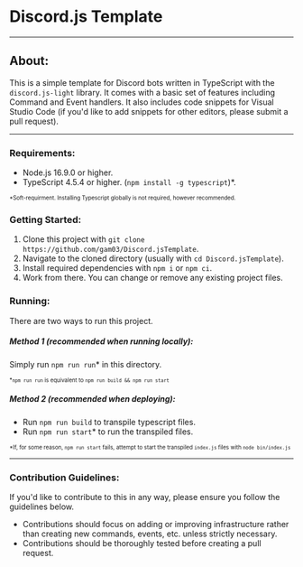 # Discord.js Template
------------------------------------------------

## About:
This is a simple template for Discord bots written in TypeScript with the `discord.js-light` library. It comes with a basic set of features including Command and Event handlers. It also includes code snippets for Visual Studio Code (if you'd like to add snippets for other editors, please submit a pull request).

------------------------------------------------

### Requirements: 
- Node.js 16.9.0 or higher.
- TypeScript 4.5.4 or higher. (`npm install -g typescript`)*. 

<sub><sup>*Soft-requirment. Installing Typescript globally is not required, however recommended.</sup></sub>

### Getting Started:
1. Clone this project with `git clone https://github.com/gam03/Discord.jsTemplate`.
2. Navigate to the cloned directory (usually with `cd Discord.jsTemplate`).
3. Install required dependencies with `npm i` or `npm ci`.
4. Work from there. You can change or remove any existing project files.

### Running:
There are two ways to run this project. 

##### Method 1 (recommended when running locally): 

Simply run `npm run run`* in this directory.

<sub><sup>*`npm run run` is equivalent to `npm run build && npm run start`</sup></sub>

##### Method 2 (recommended when deploying):
- Run `npm run build` to transpile typescript files.
- Run `npm run start`* to run the transpiled files.

<sub><sup>*If, for some reason, `npm run start` fails, attempt to start the transpiled `index.js` files with `node bin/index.js`</sup></sub>


------------------------------------------------

### Contribution Guidelines:
If you'd like to contribute to this in any way, please ensure you follow the guidelines below.

- Contributions should focus on adding or improving infrastructure rather than creating new commands, events, etc. unless strictly necessary.
- Contributions should be thoroughly tested before creating a pull request.